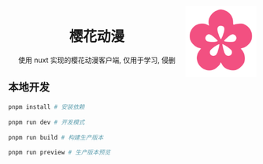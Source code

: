 <img src="/public/favicon.svg" width="144" height="144" alt="logo" align="right" />

<div align="center">

<h1>樱花动漫</h1>

使用 nuxt 实现的樱花动漫客户端, 仅用于学习, 侵删

</div>

## 本地开发

```bash
pnpm install # 安装依赖
```

```bash
pnpm run dev # 开发模式
```

```bash
pnpm run build # 构建生产版本
```

```bash
pnpm run preview # 生产版本预览
```
